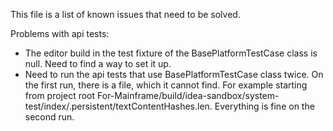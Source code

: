 This file is a list of known issues that need to be solved.

Problems with api tests:
 - The editor build in the test fixture of the BasePlatformTestCase class is null. Need to find a way to set it up.
 - Need to run the api tests that use BasePlatformTestCase class twice. On the first run, there is a file, which it cannot find. For example starting from project root For-Mainframe/build/idea-sandbox/system-test/index/.persistent/textContentHashes.len. Everything is fine on the second run.
